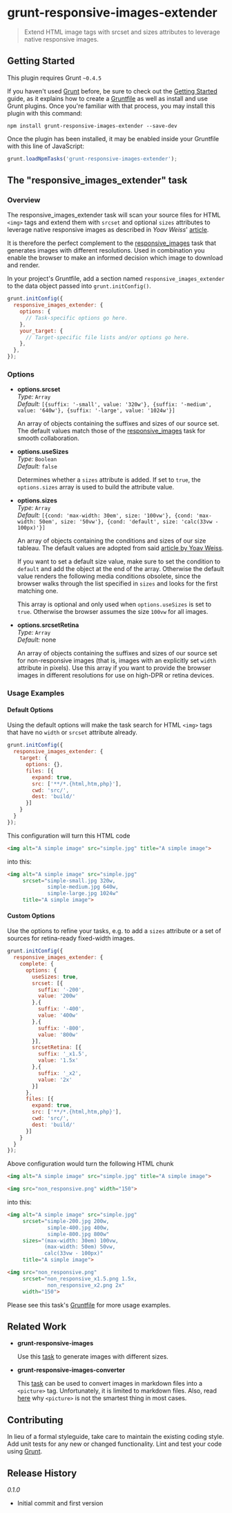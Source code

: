 # grunt-responsive-images-extender

> Extend HTML image tags with srcset and sizes attributes to leverage native responsive images.

## Getting Started
This plugin requires Grunt `~0.4.5`

If you haven't used [Grunt](http://gruntjs.com/) before, be sure to check out the [Getting Started](http://gruntjs.com/getting-started) guide, as it explains how to create a [Gruntfile](http://gruntjs.com/sample-gruntfile) as well as install and use Grunt plugins. Once you're familiar with that process, you may install this plugin with this command:

```shell
npm install grunt-responsive-images-extender --save-dev
```

Once the plugin has been installed, it may be enabled inside your Gruntfile with this line of JavaScript:

```js
grunt.loadNpmTasks('grunt-responsive-images-extender');
```

## The "responsive_images_extender" task

### Overview

The responsive_images_extender task will scan your source files for HTML `<img>` tags and extend them with `srcset` and optional `sizes` attributes to leverage native responsive images as described in *Yoav Weiss*' [article](https://dev.opera.com/articles/native-responsive-images/).

It is therefore the perfect complement to the [responsive_images](https://github.com/andismith/grunt-responsive-images/) task that generates images with different resolutions. Used in combination you enable the browser to make an informed decision which image to download and render.

In your project's Gruntfile, add a section named `responsive_images_extender` to the data object passed into `grunt.initConfig()`.

```js
grunt.initConfig({
  responsive_images_extender: {
    options: {
      // Task-specific options go here.
    },
    your_target: {
      // Target-specific file lists and/or options go here.
    },
  },
});
```

### Options

* **options.srcset**<br>
  *Type:* `Array`<br>
  *Default:* `[{suffix: '-small', value: '320w'}, {suffix: '-medium', value: '640w'}, {suffix: '-large', value: '1024w'}]`<br>

  An array of objects containing the suffixes and sizes of our source set. The default values match those of the [responsive_images](https://github.com/andismith/grunt-responsive-images/) task for smooth collaboration.

* **options.useSizes**<br>
  *Type:* `Boolean`<br>
  *Default:* `false`<br>

  Determines whether a `sizes` attribute is added. If set to `true`, the `options.sizes` array is used to build the attribute value.

* **options.sizes**<br>
  *Type:* `Array`<br>
  *Default:* `[{cond: 'max-width: 30em', size: '100vw'}, {cond: 'max-width: 50em', size: '50vw'}, {cond: 'default', size: 'calc(33vw - 100px)'}]`<br>

  An array of objects containing the conditions and sizes of our size tableau. The default values are adopted from said [article by Yoav Weiss](https://dev.opera.com/articles/native-responsive-images/).

  If you want to set a default size value, make sure to set the condition to `default` and add the object at the end of the array. Otherwise the default value renders the following media conditions obsolete, since the browser walks through the list specified in `sizes` and looks for the first matching one.

  This array is optional and only used when `options.useSizes` is set to `true`. Otherwise the browser assumes the size `100vw` for all images.

* **options.srcsetRetina**<br>
  *Type:* `Array`<br>
  *Default:* none<br>

  An array of objects containing the suffixes and sizes of our source set for non-responsive images (that is, images with an explicitly set `width` attribute in pixels). Use this array if you want to provide the browser images in different resolutions for use on high-DPR or retina devices.

### Usage Examples

#### Default Options
Using the default options will make the task search for HTML `<img>` tags that have no `width` or `srcset` attribute already.

```js
grunt.initConfig({
  responsive_images_extender: {
    target: {
      options: {},
      files: [{
        expand: true,
        src: ['**/*.{html,htm,php}'],
        cwd: 'src/',
        dest: 'build/'
      }]
    }
  }
});
```

This configuration will turn this HTML code

```html
<img alt="A simple image" src="simple.jpg" title="A simple image">
```

into this:

```html
<img alt="A simple image" src="simple.jpg"
     srcset="simple-small.jpg 320w,
             simple-medium.jpg 640w,
             simple-large.jpg 1024w"
     title="A simple image">
```

#### Custom Options
Use the options to refine your tasks, e.g. to add a `sizes` attribute or a set of sources for retina-ready fixed-width images.

```js
grunt.initConfig({
  responsive_images_extender: {
    complete: {
      options: {
        useSizes: true,
        srcset: [{
          suffix: '-200',
          value: '200w'
        },{
          suffix: '-400',
          value: '400w'
        },{
          suffix: '-800',
          value: '800w'
        }],
        srcsetRetina: [{
          suffix: '_x1.5',
          value: '1.5x'
        },{
          suffix: '_x2',
          value: '2x'
        }]
      },
      files: [{
        expand: true,
        src: ['**/*.{html,htm,php}'],
        cwd: 'src/',
        dest: 'build/'
      }]
    }
  }
});
```

Above configuration would turn the following HTML chunk

```html
<img alt="A simple image" src="simple.jpg" title="A simple image">

<img src="non_responsive.png" width="150">
```

into this:

```html
<img alt="A simple image" src="simple.jpg"
     srcset="simple-200.jpg 200w,
             simple-400.jpg 400w,
             simple-800.jpg 800w"
     sizes="(max-width: 30em) 100vw,
            (max-width: 50em) 50vw,
            calc(33vw - 100px)"
     title="A simple image">

<img src="non_responsive.png"
     srcset="non_responsive_x1.5.png 1.5x,
             non_responsive_x2.png 2x"
     width="150">
```

Please see this task's [Gruntfile](https://github.com/smaxtastic/grunt-responsive-images-extender/blob/master/Gruntfile.js) for more usage examples.

## Related Work

* **grunt-responsive-images**
  
  Use this [task](https://github.com/andismith/grunt-responsive-images/) to generate images with different sizes.

* **grunt-responsive-images-converter**

  This [task](https://github.com/miller/grunt-responsive-images-converter/) can be used to convert images in markdown files into a `<picture>` tag. Unfortunately, it is limited to markdown files. Also, read [here](http://blog.cloudfour.com/dont-use-picture-most-of-the-time/) why `<picture>` is not the smartest thing in most cases.

## Contributing
In lieu of a formal styleguide, take care to maintain the existing coding style. Add unit tests for any new or changed functionality. Lint and test your code using [Grunt](http://gruntjs.com/).

## Release History

*0.1.0*

* Initial commit and first version